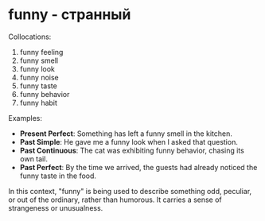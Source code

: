 # funny - странный

Collocations:
1. funny feeling
2. funny smell
3. funny look
4. funny noise
5. funny taste
6. funny behavior
7. funny habit

Examples:
- **Present Perfect**: Something has left a funny smell in the kitchen.
- **Past Simple**: He gave me a funny look when I asked that question.
- **Past Continuous**: The cat was exhibiting funny behavior, chasing its own tail.
- **Past Perfect**: By the time we arrived, the guests had already noticed the funny taste in the food.

In this context, "funny" is being used to describe something odd, peculiar, or out of the ordinary, rather than humorous. It carries a sense of strangeness or unusualness.
